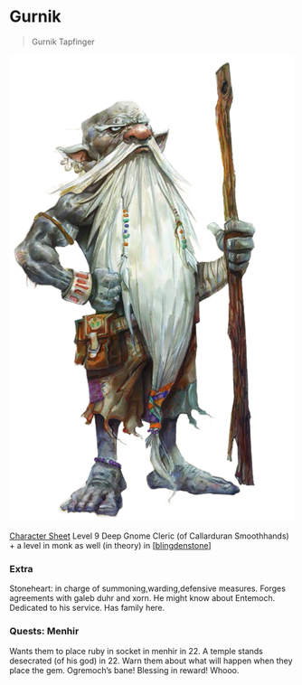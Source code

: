 # Gurnik
> Gurnik Tapfinger

![](gurnik.png)

[Character Sheet](https://www.dndbeyond.com/profile/sszynrae/characters/5500637)
Level 9 Deep Gnome Cleric (of Callarduran Smoothhands) + a level in monk as well (in theory) in [[blingdenstone]]

### Extra
Stoneheart: in charge of summoning,warding,defensive measures. Forges agreements with galeb duhr and xorn.
He might know about Entemoch. Dedicated to his service. Has family here.

### Quests: Menhir
Wants them to place ruby in socket in menhir in 22.
A temple stands desecrated (of his god) in 22. Warn them about what will happen when they place the gem. Ogremoch’s bane! Blessing in reward! Whooo.

[//begin]: # "Autogenerated link references for markdown compatibility"
[blingdenstone]: ../underdark/blingdenstone "Blingdenstone"
[//end]: # "Autogenerated link references"